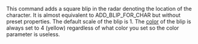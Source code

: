 This command adds a square blip in the radar denoting the location of the character. It is almost equivalent to ADD_BLIP_FOR_CHAR but without preset properties. The default scale of the blip is 1. The [color](#/vc/enums/BlipColor) of the blip is always set to 4 (yellow) regardless of what color you set so the color parameter is useless.
